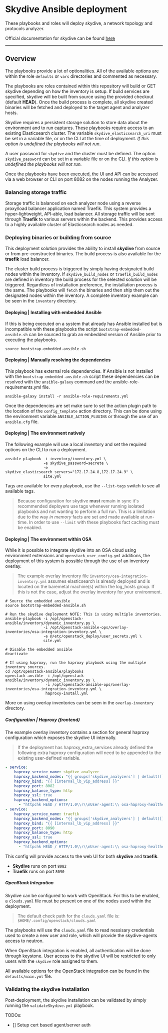 # Skydive Ansible deployment

These playbooks and roles will deploy skydive, a network topology and protocols
analyzer.

Official documentation for skydive can be found [here](http://skydive.network/documentation/deployment#ansible)

----

## Overview

The playbooks provide a lot of optionalities. All of the available options are
within the role `defaults` or `vars` directories and commented as necessary.

The playbooks are roles contained within this repository will build or GET
skydive depending on how the inventory is setup. If build services are
specified, skydive will be built from source using the provided checkout
(default **HEAD**). Once the build process is complete, all skydive created
binaries will be fetched and deployed to the target agent and analyzer hosts.

Skydive requires a persistent storage solution to store data about the
environment and to run captures. These playbooks require access to an existing
Elasticsearch cluster. The variable `skydive_elasticsearch_uri` must be set in a
variable file, or on the CLI at the time of deployment. *If this option is
undefined the playbooks will not run*.

A user password for `skydive` and the cluster must be defined. The option
`skydive_password` can be set in a variable file or on the CLI. *If this
option is undefined the playbooks will not run.*

Once the playbooks have been executed, the UI and API can be accessed via a web
browser or CLI on port 8082 on the nodes running the Analyzer.

### Balancing storage traffic

Storage traffic is balanced on each analyzer node using a reverse proxy/load
balancer application named Traefik. This system provides a hyper-lightweight,
API-able, load balancer. All storage traffic will be sent through **Traefik**
to various servers within the backend. This provides access to a highly
available cluster of Elasticsearch nodes as needed.

### Deploying binaries or building from source

This deployment solution provides the ability to install **skydive** from
source or from pre-constructed binaries. The build process is also available
for the **traefik** load balancer.

The cluster build process is triggered by simply having designated build nodes
within the inventory. If `skydive_build_nodes` or `traefik_build_nodes` are
defined in inventory the build process for the selected solution will be
triggered. Regardless of installation preference, the installation process is
the same. The playbooks will `fetch` the binaries and then ship them out the
designated nodes within the inventory. A complete inventory example can be seen
in the `inventory` directory.

#### Deploying | Installing with embedded Ansible

If this is being executed on a system that already has Ansible installed but is
incompatible with these playbooks the script `bootstrap-embedded-ansible.sh`
can be sourced to grab an embedded version of Ansible prior to executing the
playbooks.

``` shell
source bootstrap-embedded-ansible.sh
```

#### Deploying | Manually resolving the dependencies

This playbook has external role dependencies. If Ansible is not installed with
the `bootstrap-embedded-ansible.sh` script these dependencies can be resolved
with the `ansible-galaxy` command and the ansible-role-requirements.yml file.

``` shell
ansible-galaxy install -r ansible-role-requirements.yml
```

Once the dependencies are set make sure to set the action plugin path to the
location of the `config_template` action directory. This can be done using the
environment variable `ANSIBLE_ACTION_PLUGINS` or through the use of an
`ansible.cfg` file.

#### Deploying | The environment natively

The following example will use a local inventory and set the required options
on the CLI to run a deployment.

``` shell
ansible-playbook -i inventory/inventory.yml \
                 -e skydive_password=secrete \
                 -e skydive_elasticsearch_servers="172.17.24.8,172.17.24.9" \
                 site.yml
```

Tags are available for every playbook, use the `--list-tags` switch to see all
available tags.

> Because configuration for skydive **must** remain in sync it's recommended
  deployers use tags whenever running isolated playbooks and not wanting to
  perform a full run. This is a limitation due to the way *in memory* facts
  are set and made available at run-time. In order to use `--limit` with
  these playbooks fact caching must be enabled.

#### Deploying | The environment within OSA

While it is possible to integrate skydive into an OSA cloud using environment
extensions and `openstack_user_config.yml` additions, the deployment of this
system is possible through the use of an inventory overlay.

> The example overlay inventory file `inventory/osa-integration-inventory.yml`
  assumes elasticsearch is already deployed and is located on the baremetal
  machine(s) within the log_hosts group. If this is not the case, adjust the
  overlay inventory for your environment.

``` shell
# Source the embedded ansible
source bootstrap-embedded-ansible.sh

# Run the skydive deployment NOTE: This is using multiple inventories.
ansible-playbook -i /opt/openstack-ansible/inventory/dynamic_inventory.py \
                 -i /opt/openstack-ansible-ops/overlay-inventories/osa-integration-inventory.yml \
                 -e @/etc/openstack_deploy/user_secrets.yml \
                 site.yml

# Disable the embedded ansible
deactivate

# If using haproxy, run the haproxy playbook using the multiple inventory sources.
cd /opt/openstack-ansible/playbooks
openstack-ansible -i /opt/openstack-ansible/inventory/dynamic_inventory.py \
                  -i /opt/openstack-ansible-ops/overlay-inventories/osa-integration-inventory.yml \
                  haproxy-install.yml
```

More on using overlay inventories can be seen in the `overlay-inventory`
directory.

##### Configuration | Haproxy (frontend)

The example overlay inventory contains a section for general haproxy
configuration which exposes the skydive UI internally.

> If the deployment has haproxy_extra_services already defined the following
  extra haproxy configuration will need to be appended to the existing
  user-defined variable.

``` yaml
- service:
    haproxy_service_name: skydive_analyzer
    haproxy_backend_nodes: "{{ groups['skydive_analyzers'] | default([]) }}"
    haproxy_bind: "{{ [internal_lb_vip_address] }}"
    haproxy_port: 8082
    haproxy_balance_type: http
    haproxy_ssl: true
    haproxy_backend_options:
      - "httpchk HEAD / HTTP/1.0\\r\\nUser-agent:\\ osa-haproxy-healthcheck"
- service:
    haproxy_service_name: traefik
    haproxy_backend_nodes: "{{ groups['skydive_analyzers'] | default([]) }}"
    haproxy_bind: "{{ [internal_lb_vip_address] }}"
    haproxy_port: 8090
    haproxy_balance_type: http
    haproxy_ssl: true
    haproxy_backend_options:
      - "httpchk HEAD / HTTP/1.0\\r\\nUser-agent:\\ osa-haproxy-healthcheck"
```

This config will provide access to the web UI for both **skydive** and
**traefik**.

* **Skydive** runs on port `8082`
* **Traefik** runs on port `8090`

##### OpenStack Integration

Skydive can be configured to work with OpenStack. For this to be enabled, a
`clouds.yaml` file must be present on one of the nodes used within the
deployment.

> The default check path for the `clouds.yaml` file is:
  `$HOME/.config/openstack/clouds.yaml`

The playbooks will use the `clouds.yaml` file to read nessisary credentials
used to create a new user and role, which will provide the skydive-agents
access to neutron.

When OpenStack integration is enabled, all authentication will be done through
keystone. User access to the skydive UI will be restricted to only users with
the `skydive` role assigned to them.

All available options for the OpenStack integration can be found in the
`defaults/main.yml` file.

### Validating the skydive installation

Post-deployment, the skydive installation can be validated by simply running
the `validateSkydive.yml` playbook.

TODOs:
- [] Setup cert based agent/server auth
